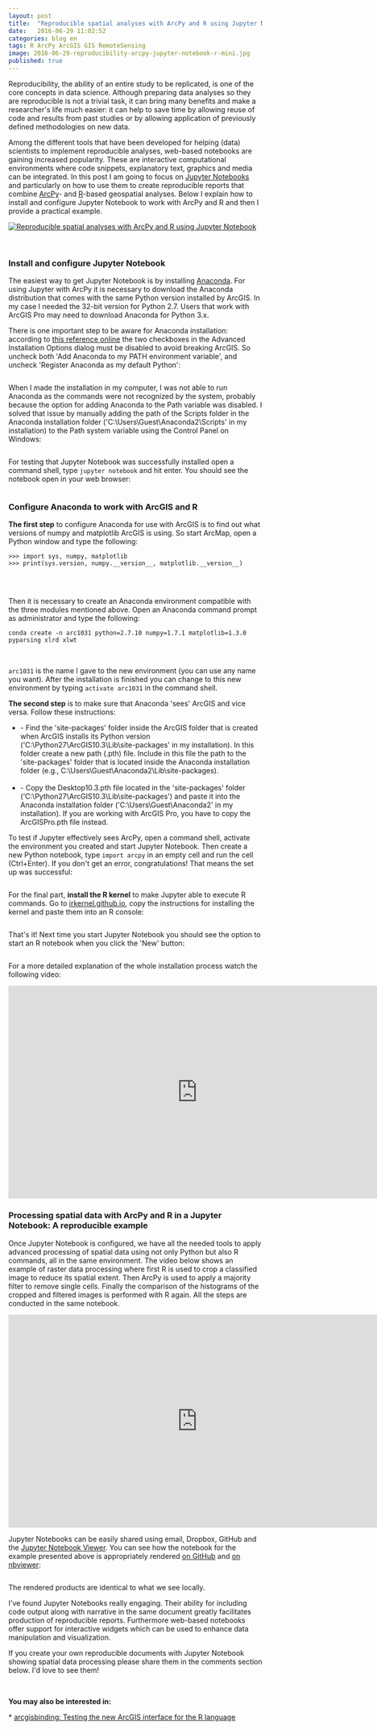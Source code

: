 ```yaml
---
layout: post
title:  "Reproducible spatial analyses with ArcPy and R using Jupyter Notebook"
date:   2016-06-29 11:02:52
categories: blog en
tags: R ArcPy ArcGIS GIS RemoteSensing 
image: 2016-06-29-reproducibility-arcpy-jupyter-notebook-r-mini.jpg
published: true
---
```


Reproducibility, the ability of an entire study to be replicated, is one of the core concepts in data science. Although preparing data analyses so they are reproducible is not a trivial task, it can bring many benefits and make a researcher's life much easier: it can help to save time by allowing reuse of code and results from past studies or by allowing application of previously defined methodologies on new data.

Among the different tools that have been developed for helping (data) scientists to implement reproducible analyses, web-based notebooks are gaining increased popularity. These are interactive computational environments where code snippets, explanatory text, graphics and media can be integrated. In this post I am going to focus on [Jupyter Notebooks] and particularly on how to use them to create reproducible reports that combine [ArcPy]- and [R]-based geospatial analyses. Below I explain how to install and configure Jupyter Notebook to work with ArcPy and R and then I provide a practical example.
<!--more-->

<a href="" class="image full"><img src="/images/2016-06-29-reproducibility-arcpy-jupyter-notebook-r-fig-0.png" alt="Reproducible spatial analyses with ArcPy and R using Jupyter Notebook" title=""></a>

<br>

### **Install and configure Jupyter Notebook**

The easiest way to get Jupyter Notebook is by installing [Anaconda]. For using Jupyter with ArcPy it is necessary to download the Anaconda distribution that comes with the same Python version installed by ArcGIS. In my case I needed the 32-bit version for Python 2.7. Users that work with ArcGIS Pro may need to download Anaconda for Python 3.x.   

There is one important step to be aware for Anaconda installation: according to [this reference online] the two checkboxes in the Advanced Installation Options dialog must be disabled to avoid breaking ArcGIS. So uncheck both 'Add Anaconda to my PATH environment variable', and uncheck 'Register Anaconda as my default Python':

<a href="/images/2016-06-29-reproducibility-arcpy-jupyter-notebook-r-fig-1.jpg" class="image full"><img src="/images/2016-06-29-reproducibility-arcpy-jupyter-notebook-r-fig-1.jpg" alt="" title=""></a>

When I made the installation in my computer, I was not able to run Anaconda as the commands were not recognized by the system, probably because the option for adding Anaconda to the Path variable was disabled. I solved that issue by manually adding the path of the Scripts folder in the Anaconda installation folder ('C:\Users\Guest\Anaconda2\Scripts' in my installation) to the Path system variable using the Control Panel on Windows:

<a href="/images/2016-06-29-reproducibility-arcpy-jupyter-notebook-r-fig-2.jpg" class="image full"><img src="/images/2016-06-29-reproducibility-arcpy-jupyter-notebook-r-fig-2.jpg" alt="" title=""></a>

For testing that Jupyter Notebook was successfully installed open a command shell, type `jupyter notebook` and hit enter. You should see the notebook open in your web browser:

<a href="/images/2016-06-29-reproducibility-arcpy-jupyter-notebook-r-fig-3.jpg" class="image full"><img src="/images/2016-06-29-reproducibility-arcpy-jupyter-notebook-r-fig-3.jpg" alt="" title=""></a>


### **Configure Anaconda to work with ArcGIS and R**

**The first step** to configure Anaconda for use with ArcGIS is to find out what versions of numpy and matplotlib ArcGIS is using. So start ArcMap, open a Python window and type the following:

```
>>> import sys, numpy, matplotlib
>>> print(sys.version, numpy.__version__, matplotlib.__version__)
```
<br>

<a href="/images/2016-06-29-reproducibility-arcpy-jupyter-notebook-r-fig-4.JPG" class="image full"><img src="/images/2016-06-29-reproducibility-arcpy-jupyter-notebook-r-fig-4.JPG" alt="" title=""></a>

Then it is necessary to create an Anaconda environment compatible with the three modules mentioned above. Open an Anaconda command prompt as administrator and type the following: 

```
conda create -n arc1031 python=2.7.10 numpy=1.7.1 matplotlib=1.3.0 pyparsing xlrd xlwt
```
<br>

`arc1031` is the name I gave to the new environment (you can use any name you want). After the installation is finished you can change to this new environment by typing `activate arc1031` in the command shell.

**The second step** is to make sure that Anaconda 'sees' ArcGIS and vice versa. Follow these instructions:

<ul>
<li>
- Find the 'site-packages' folder inside the ArcGIS folder that is created when ArcGIS installs its Python version ('C:\Python27\ArcGIS10.3\Lib\site-packages' in my installation). In this folder create a new path (.pth) file. Include in this file the path to the 'site-packages' folder that is located inside the Anaconda installation folder (e.g., C:\Users\Guest\Anaconda2\Lib\site-packages). 
</li>
<br>
<li>
- Copy the Desktop10.3.pth file located in the 'site-packages' folder ('C:\Python27\ArcGIS10.3\Lib\site-packages') and paste it into the Anaconda installation folder ('C:\Users\Guest\Anaconda2' in my installation). If you are working with ArcGIS Pro, you have to copy the ArcGISPro.pth file instead.
</li>
</ul>

To test if Jupyter effectively sees ArcPy, open a command shell, activate the environment you created and start Jupyter Notebook. Then create a new Python notebook, type `import arcpy` in an empty cell and run the cell (Ctrl+Enter). If you don't get an error, congratulations! That means the set up was successful:

<a href="/images/2016-06-29-reproducibility-arcpy-jupyter-notebook-r-fig-5.JPG" class="image full"><img src="/images/2016-06-29-reproducibility-arcpy-jupyter-notebook-r-fig-5.JPG" alt="" title=""></a>


For the final part, **install the R kernel** to make Jupyter able to execute R commands. Go to [irkernel.github.io], copy the instructions for installing the kernel and paste them into an R console:

<a href="/images/2016-06-29-reproducibility-arcpy-jupyter-notebook-r-fig-7.jpg" class="image full"><img src="/images/2016-06-29-reproducibility-arcpy-jupyter-notebook-r-fig-7.jpg" alt="" title=""></a>

That's it! Next time you start Jupyter Notebook you should see the option to start an R notebook when you click the 'New' button:

<a href="/images/2016-06-29-reproducibility-arcpy-jupyter-notebook-r-fig-6.JPG" class="image full"><img src="/images/2016-06-29-reproducibility-arcpy-jupyter-notebook-r-fig-6.JPG" alt="" title=""></a>

For a more detailed explanation of the whole installation process watch the following video:

<iframe width="750" height="422" src="https://www.youtube.com/embed/wQk-0xETGbc" frameborder="0" allowfullscreen></iframe>

<br>

### **Processing spatial data with ArcPy and R in a Jupyter Notebook: A reproducible example**

Once Jupyter Notebook is configured, we have all the needed tools to apply advanced processing of spatial data using not only Python but also R commands, all in the same environment. The video below shows an example of raster data processing where first R is used to crop a classified image to reduce its spatial extent. Then ArcPy is used to apply a majority filter to remove single cells. Finally the comparison of the histograms of the cropped and filtered images is performed with R again. All the steps are conducted in the same notebook.

<iframe width="750" height="422" src="https://www.youtube.com/embed/fRkmQAYQB3Y" frameborder="0" allowfullscreen></iframe>

<br>

Jupyter Notebooks can be easily shared using email, Dropbox, GitHub and the [Jupyter Notebook Viewer]. You can see how the notebook for the example presented above is appropriately rendered [on GitHub] and [on nbviewer]:

<a href="/images/2016-06-29-reproducibility-arcpy-jupyter-notebook-r-fig-8.jpg" class="image full"><img src="/images/2016-06-29-reproducibility-arcpy-jupyter-notebook-r-fig-8.jpg" alt="" title=""></a>

The rendered products are identical to what we see locally.
 
I've found Jupyter Notebooks really engaging. Their ability for including code output along with narrative in the same document greatly facilitates production of reproducible reports. Furthermore web-based notebooks offer support for interactive widgets which can be used to enhance data manipulation and visualization.

If you create your own reproducible documents with Jupyter Notebook showing spatial data processing please share them in the comments section below. I'd love to see them! 

<br>

**You may also be interested in:**

&#42; [arcgisbinding: Testing the new ArcGIS interface for the R language]

<a id="comments"></a>

[Jupyter Notebooks]: http://jupyter.org/
[ArcPy]: http://desktop.arcgis.com/en/arcmap/10.3/analyze/arcpy/what-is-arcpy-.htm
[R]: https://www.r-project.org/
[Anaconda]: https://www.continuum.io/downloads

[this web page]: https://geonet.esri.com/groups/spatial-data-science/blog/2016/02/11/connecting-arcpy-to-your-jupyter-notebook
[this reference online]: https://my.usgs.gov/confluence/pages/viewpage.action?pageId=540116867
[Jupyter Notebook Viewer]: http://nbviewer.jupyter.org/

[irkernel.github.io]: http://irkernel.github.io/installation/

[nbviewer]: http://nbviewer.jupyter.org/
[their version of notebooks based on RMarkdown]: https://www.youtube.com/watch?v=zNzZ1PfUDNk

[arcgisbinding: Testing the new ArcGIS interface for the R language]: /blog/en/2016/04/30/arcgis-r.html

[on GitHub]: https://github.com/amsantac/extras/blob/master/2016-06-29-reproducibility-arcpy-jupyter-notebook-r/Reproducible%20spatial%20analyses%20with%20ArcPy%20and%20R.ipynb
[on nbviewer]: http://nbviewer.jupyter.org/github/amsantac/extras/blob/master/2016-06-29-reproducibility-arcpy-jupyter-notebook-r/Reproducible%20spatial%20analyses%20with%20ArcPy%20and%20R.ipynb
